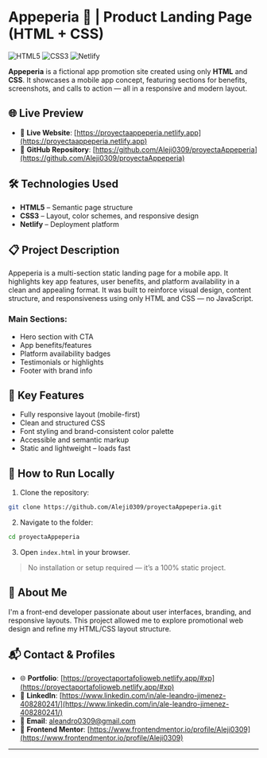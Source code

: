 # Appeperia 📱 | Product Landing Page (HTML + CSS)

![HTML5](https://img.shields.io/badge/HTML5-E34F26?style=flat&logo=html5&logoColor=white)
![CSS3](https://img.shields.io/badge/CSS3-1572B6?style=flat&logo=css3&logoColor=white)
![Netlify](https://img.shields.io/badge/Netlify-Deployed-brightgreen?style=flat&logo=netlify&logoColor=white)

**Appeperia** is a fictional app promotion site created using only **HTML** and **CSS**. It showcases a mobile app concept, featuring sections for benefits, screenshots, and calls to action — all in a responsive and modern layout.

## 🌐 Live Preview

- 🔗 **Live Website**: [https://proyectaappeperia.netlify.app](https://proyectaappeperia.netlify.app)  
- 📁 **GitHub Repository**: [https://github.com/Aleji0309/proyectaAppeperia](https://github.com/Aleji0309/proyectaAppeperia)

## 🛠️ Technologies Used

- **HTML5** – Semantic page structure  
- **CSS3** – Layout, color schemes, and responsive design  
- **Netlify** – Deployment platform

## 📋 Project Description

Appeperia is a multi-section static landing page for a mobile app. It highlights key app features, user benefits, and platform availability in a clean and appealing format. It was built to reinforce visual design, content structure, and responsiveness using only HTML and CSS — no JavaScript.

### Main Sections:

- Hero section with CTA  
- App benefits/features  
- Platform availability badges  
- Testimonials or highlights  
- Footer with brand info

## 📌 Key Features

- Fully responsive layout (mobile-first)  
- Clean and structured CSS  
- Font styling and brand-consistent color palette  
- Accessible and semantic markup  
- Static and lightweight – loads fast

## 🚀 How to Run Locally

1. Clone the repository:

```bash
git clone https://github.com/Aleji0309/proyectaAppeperia.git
````

2. Navigate to the folder:

```bash
cd proyectaAppeperia
```

3. Open `index.html` in your browser.

> No installation or setup required — it’s a 100% static project.

## 👤 About Me

I'm a front-end developer passionate about user interfaces, branding, and responsive layouts. This project allowed me to explore promotional web design and refine my HTML/CSS layout structure.

## 📬 Contact & Profiles

* 🌐 **Portfolio**: [https://proyectaportafolioweb.netlify.app/#xp](https://proyectaportafolioweb.netlify.app/#xp)
* 💼 **LinkedIn**: [https://www.linkedin.com/in/ale-leandro-jimenez-408280241/](https://www.linkedin.com/in/ale-leandro-jimenez-408280241/)
* 💌 **Email**: [aleandro0309@gmail.com](mailto:aleandro0309@gmail.com)
* 🧩 **Frontend Mentor**: [https://www.frontendmentor.io/profile/Aleji0309](https://www.frontendmentor.io/profile/Aleji0309)

---

